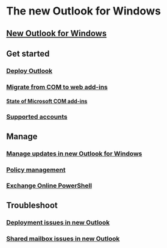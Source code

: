 # The new Outlook for Windows

## [New Outlook for Windows](overview-new-outlook.md)

## Get started
### [Deploy Outlook](get-started/deployment-new-outlook.md)
### [Migrate from COM to web add-ins](get-started/migrate-com-to-web-addins.md)
#### [State of Microsoft COM add-ins](get-started/state-of-com-add-ins.md)
### [Supported accounts](get-started/supported-account-types.md)

## Manage
### [Manage updates in new Outlook for Windows](manage/manage-updates-new-outlook-windows)
### [Policy management](manage/policy-management.md)
### [Exchange Online PowerShell](/powershell/exchange/exchange-online-powershell)

## Troubleshoot
### [Deployment issues in new Outlook](troubleshoot/troubleshoot-deployment-new-outlook.md)
### [Shared mailbox issues in new Outlook](troubleshoot/troubleshoot-shared-mailboxes-new-outlook.md)
